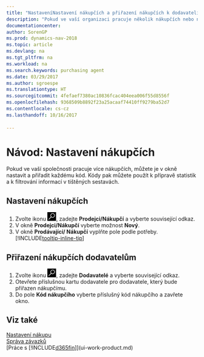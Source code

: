 ```yaml
---
title: "NastaveníNastavení nákupčích a přiřazení nákupčích k dodavateli"
description: "Pokud ve vaší organizaci pracuje několik nákupčích nebo nákupních agentů, můžete je uspořádat pro statistické analýzy."
documentationcenter: 
author: SorenGP
ms.prod: dynamics-nav-2018
ms.topic: article
ms.devlang: na
ms.tgt_pltfrm: na
ms.workload: na
ms.search.keywords: purchasing agent
ms.date: 03/29/2017
ms.author: sgroespe
ms.translationtype: HT
ms.sourcegitcommit: 4fefaef7380ac10836fcac404eea006f55d8556f
ms.openlocfilehash: 9368509b8892f23a25acaaf74410ff9279ba52d7
ms.contentlocale: cs-cz
ms.lasthandoff: 10/16/2017

---
```

# <a name="how-to-set-up-purchasers"></a>Návod: Nastavení nákupčích
Pokud ve vaší společnosti pracuje více nákupčích, můžete je v okně nastavit a přiřadit každému kód. Kódy pak můžete použít k přípravě statistik a k filtrování informací v tištěných sestavách.

## <a name="to-set-up-purchasers"></a>Nastavení nákupčích
1. Zvolte ikonu ![Vyhledat stránku nebo sestavu](media/ui-search/search_small.png "Ikona Vyhledat stránku nebo sestavu"), zadejte **Prodejci/Nákupčí** a vyberte související odkaz.
2. V okně **Prodejci/Nákupčí** vyberte možnost **Nový**.
3. V okně **Prodávající/ Nákupčí** vyplňte pole podle potřeby. [!INCLUDE[tooltip-inline-tip](includes/tooltip-inline-tip_md.md)]

## <a name="to-assign-purchasers-to-vendors"></a>Přiřazení nákupčích dodavatelům
1. Zvolte ikonu ![Vyhledat stránku nebo sestavu](media/ui-search/search_small.png "Ikona Vyhledat stránku nebo sestavu"), zadejte **Dodavatelé** a vyberte související odkaz.
2. Otevřete příslušnou kartu dodavatele pro dodavatele, který bude přiřazen nákupčímu.
3. Do pole **Kód nákupčího** vyberte příslušný kód nákupčího a zavřete okno.

## <a name="see-also"></a>Viz také
[Nastavení nákupu](purchasing-setup-purchasing.md)  
[Správa závazků](payables-manage-payables.md)  
[Práce s [!INCLUDE[d365fin](includes/d365fin_md.md)]](ui-work-product.md)

